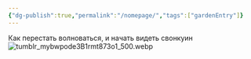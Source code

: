 ```yaml
---
{"dg-publish":true,"permalink":"/nomepage/","tags":["gardenEntry"]}
---
```


Как перестать волноваться, и начать видеть свонкуин ![tumblr_mybwpode3B1rmt873o1_500.webp](/img/user/tumblr_mybwpode3B1rmt873o1_500.webp)